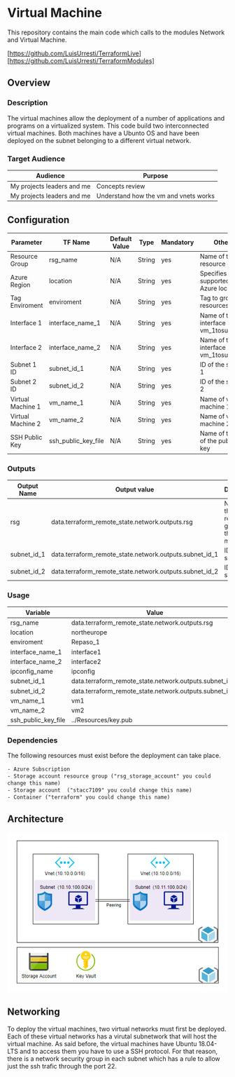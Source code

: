 # **Virtual Machine**
This repository contains the main code which calls to the modules Network and Virtual Machine.

[https://github.com/LuisUrresti/TerraformLive]
[https://github.com/LuisUrresti/TerraformModules]

## Overview

### Description
The virtual machines allow the deployment of a number of applications and programs on a virtualized system.
This code build two interconnected virtual machines. Both machines have a Ubunto OS and have been deployed on the subnet belonging to a different virtual network.

### Target Audience
|Audience                   | Purpose                               |
|   --                      |               --                      |
|My projects leaders and me | Concepts review                       |
|My projects leaders and me | Understand how the vm and vnets works |



## Configuration

|Parameter          |TF Name         |Default Value  |Type  |Mandatory|Others                                   |
|   --              |  --            |     --   |    --     |   --    |         --                              |
|Resource Group     |rsg_name        |  N/A     |String     |   yes   | Name of the resource group              |
|Azure Region       |location        |  N/A     | String    |   yes   | Specifies the supported Azure location  |
|Tag Enviroment     |enviroment      |  N/A     | String    |   yes   | Tag to group all resources              |
|Interface 1        |interface_name_1|  N/A     | String    |   yes   | Name of the interface vm_1tosubnet_1    |
|Interface 2        |interface_name_2|  N/A     | String    |   yes   | Name of the interface vm_1tosubnet_1    |
|Subnet 1 ID        |subnet_id_1     |  N/A     | String    |   yes   | ID of the subnet 1                      |
|Subnet 2 ID        |subnet_id_2     |  N/A     | String    |   yes   | ID of the subnet 2                      |
|Virtual Machine 1  |vm_name_1       |  N/A     | String    |   yes   | Name of virtual machine 1               |
|Virtual Machine 2  |vm_name_2       |  N/A     | String    |   yes   | Name of virtual machine 2               |
|SSH Public Key     |ssh_public_key_file| N/A   | String    |   yes   | Name of the file of the public key      |



### Outputs

|Output Name | Output value                                            | Description |                               
|   --       |                  --                                     | -- |                                        
|rsg         | data.terraform_remote_state.network.outputs.rsg         |Name of the resource group to the other modules|
|subnet_id_1 | data.terraform_remote_state.network.outputs.subnet_id_1 |ID of the subnet 1|
|subnet_id_2 | data.terraform_remote_state.network.outputs.subnet_id_2 |ID of the subnet 2|

### Usage

| Variable  | Value |
|   --      |  --   |
|rsg_name   | data.terraform_remote_state.network.outputs.rsg |
|location   | northeurope|
|enviroment | Repaso_1   |
|interface_name_1 | interface1 |
|interface_name_2 | interface2 |
|ipconfig_name    | ipconfig   |
|subnet_id_1      | data.terraform_remote_state.network.outputs.subnet_id_1 |
|subnet_id_2      | data.terraform_remote_state.network.outputs.subnet_id_2 |
|vm_name_1        | vm1   |
|vm_name_2        | vm2   |
|ssh_public_key_file | ../Resources/key.pub |

### Dependencies

The following resources must exist before the deployment can take place.

    - Azure Subscription
    - Storage account resource group ("rsg_storage_account" you could change this name)
    - Storage account  ("stacc7109" you could change this name)
    - Container ("terraform" you could change this name)

## Architecture
![ArchitectureDiagram](Documentation/ArchitectureDiagram.PNG "Architecture Diagram")

## Networking

To deploy the virtual machines, two virtual networks must first be deployed. Each of these virtual networks has a virutal subnetwork that will host the virtual machine. As said before, the virtual machines have Ubuntu 18.04-LTS and to access them you have to use a SSH protocol. For that reason, there is a network security group in each subnet which has a rule to allow just the ssh trafic through the port 22.

